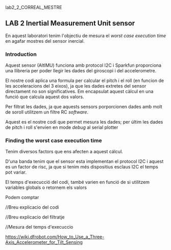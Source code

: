 lab2_2_CORREAL_MESTRE

## LAB 2 Inertial Measurement Unit sensor

En aquest laboratori tenim l'objectiu de mesura el *worst case execution time* en agafar mostres del sensor inercial.

### Introduction

Aquest sensor (AltlMU) funciona amb protocol I2C i Sparkfun proporciona una llibreria per poder llegir les dades del giroscopi i del accelerometre.

El nostre codi aplica una formula per calcular el pitch i el roll (en funcion de les acceleracions del 3 eixos), ja que les dades extretes del sensor directament no son significatives. Em encapsulat aquest càlcul en una funció que calcula aquest dos valors.

Per filtrat les dades, ja que aquests sensors porporcionen dades amb molt de soroll utilitzem un filtre RC *software*.

Aquest es el nostre codi que permet mesura les dades; per últim les dades de pitch i roll s'envien en mode 
*debug* al serial plotter

### Finding the worst case execution time

Tenim diversos factors que ens afecten a aquest cálcul. 

D'una banda tenim que el sensor esta implementan  el protocol I2C i aquest es un factor de risc, ja que si tenim més dispositius esclaus I2C el temps pot variar.

El temps d'execucció del codi, també varien en funció de si utilitzem variables globals o retornem els valors



Podem comptar 



//Breu explicacio del codi



//Breu explicacio del filtratje 



//Mesura del temps d'execuccio





https://wiki.dfrobot.com/How_to_Use_a_Three-Axis_Accelerometer_for_Tilt_Sensing